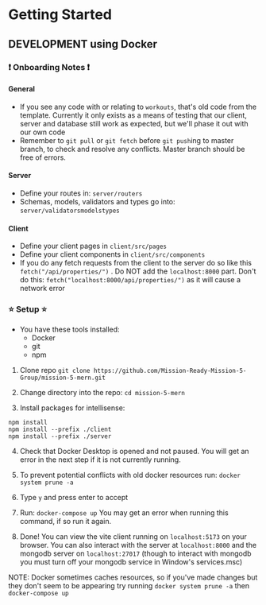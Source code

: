 
# Getting Started

## DEVELOPMENT using Docker

### ❗ Onboarding Notes ❗ 
#### General
- If you see any code with or relating to `workouts`, that's old code from the template. Currently it only exists as a means of testing that our client, server and database still work as expected, but we'll phase it out with our own code
- Remember to `git pull` or `git fetch` before `git push`ing to master branch, to check and resolve any conflicts. Master branch should be free of errors. 

#### Server
- Define your routes in: `server/routers`
- Schemas, models, validators and types go into: `server/validatorsmodelstypes`
#### Client
- Define your client pages in `client/src/pages`
- Define your client components in `client/src/components`
- If you do any fetch requests from the client to the server do so like this `fetch("/api/properties/")` . Do NOT add the `localhost:8000` part. Don't do this: `fetch("localhost:8000/api/properties/")` as it will cause a network error
### ⭐ Setup ⭐
- You have these tools installed: 
	- Docker 
	- git  
	- npm  

1) Clone repo `git clone https://github.com/Mission-Ready-Mission-5-Group/mission-5-mern.git`

2) Change directory into the repo: `cd mission-5-mern`

3) Install packages for intellisense: 
```
npm install
npm install --prefix ./client
npm install --prefix ./server

 ```

4) Check that Docker Desktop is opened and not paused. You will get an error in the next step if it is not currently running.

5) To prevent potential conflicts with old docker resources run: `docker system prune -a`

6) Type `y` and press enter to accept

7) Run: `docker-compose up` You may get an error when running this command, if so run it again.

8) Done! You can view the vite client running on `localhost:5173` on your browser. You can also interact with the server at `localhost:8000` and the mongodb server on `localhost:27017` (though to interact with mongodb you must turn off your mongodb service in Window's services.msc)

NOTE: Docker sometimes caches resources, so if you've made changes but they don't seem to be appearing try running `docker system prune -a` then `docker-compose up`
